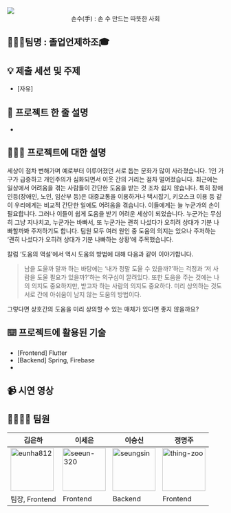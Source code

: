 <img src="https://user-images.githubusercontent.com/62578738/192111974-6ad690e1-4446-4502-bc3b-c91bcf170683.png"/>

 <div align="center"> 손수(手) : 손 수 만드는 따뜻한 사회 </div>
    
## 👩🏻‍🎓팀명 : 졸업언제하조🎓
 
## 💡 제출 세션 및 주제
- [자유] 

## 👥 프로젝트 한 줄 설명
- 

## 🧑🏻‍🦯 프로젝트에 대한 설명
세상이 점차 변해가며 예로부터 이루어졌던 서로 돕는 문화가 많이 사라졌습니다. 
1인 가구가 급증하고 개인주의가 심화되면서 이웃 간의 거리는 점차 멀어졌습니다. 최근에는 일상에서 어려움을 겪는 사람들이 간단한 도움을 받는 것 조차 쉽지 않습니다. 
특히 장애인등(장애인, 노인, 임산부 등)은 대중교통을 이용하거나 택시잡기, 키오스크 이용 등 같이 우리에게는 비교적 간단한 일에도 어려움을 겪습니다. 
이들에게는 늘 누군가의 손이 필요합니다. 그러나 이들이 쉽게 도움을 받기 어려운 세상이 되었습니다. 
누군가는 무심히 그냥 지나치고, 누군가는 바빠서, 또 누군가는 괜히 나섰다가 오히려 상대가 기분 나빠할까봐 주저하기도 합니다. 
팀원 모두 여러 원인 중 도움의 의지는 있으나 주저하는 ‘괜히 나섰다가 오히려 상대가 기분 나빠하는 상황’에 주목했습니다.

칼럼 ‘도움의 역설’에서 역시 도움의 방법에 대해 다음과 같이 이야기합니다.

> 남을 도울까 말까 하는 바탕에는 ‘내가 정말 도울 수 있을까?’하는 걱정과 ‘저 사람을 도울 필요가 있을까?’하는 의구심이 깔려있다. 또한 도움을 주는 것에는 나의 의지도 중요하지만, 받고자 하는 사람의 의지도 중요하다. 미리 상의하는 것도 서로 간에 아쉬움이 남지 않는 도움의 방법이다.


 그렇다면 상호간의 도움을 미리 상의할 수 있는 매체가 있다면 좋지 않을까요?

## ⌨️ 프로젝트에 활용된 기술
- [Frontend] Flutter
- [Backend] Spring, Firebase
- 

## 📹 시연 영상

## 👩‍👩‍👧‍👧 팀원
| 김은하 | 이세은 | 이승신 | 정명주 |
| ------ | ------ |----|-----|
| <a href="https://github.com/eunha812"><img src="https://avatars.githubusercontent.com/u/62810560?v=4" alt="eunha812" width="100" height="100"></a> | <a href="https://github.com/seeun-320"><img src="https://user-images.githubusercontent.com/62578738/192110853-974e3a30-b8f0-41d0-a3fe-dc60ed64cc4a.png" alt="seeun-320" width="100" height="100"></a> |<a href="https://github.com/Seungsin"><img src="https://avatars.githubusercontent.com/u/62578738?s=120&v=4" alt="seungsin" width="100" height="100"></a>|<a href="https://github.com/thing-zoo"><img src="https://avatars.githubusercontent.com/u/62596783?v=4" alt="thing-zoo" width="100" height="100"></a>|
| 팀장, Frontend | Frontend |Backend|Frontend|

